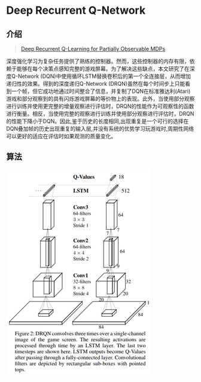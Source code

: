 # Deep Recurrent  Q-Network

## 介绍

> [Deep Recurrent Q-Learning for Partially Observable MDPs](https://arxiv.org/pdf/1507.06527.pdf)

深度强化学习为复杂任务提供了熟练的控制器。然而，这些控制器的内存有限，依赖于能够在每个决策点感知完整的游戏屏幕。为了解决这些缺点，本文研究了在深度Q-Network \(DQN\)中使用循环LSTM替换卷积后的第一个全连接层，从而增加递归性的效果。得到的深度递归Q-Network \(DRQN\)虽然在每个时间步上只能看到一个帧，但它成功地通过时间整合了信息，并复制了DQN在标准雅达利\(Atari\)游戏和部分观察到的具有闪烁游戏屏幕的等价物上的表现。此外，当使用部分观察进行训练并使用更完整的增量观察进行评估时，DRQN的性能作为可观察性的函数进行衡量。相反，当使用完整的观察进行训练并使用部分观察进行评估时，DRQN的性能下降小于DQN。因此,鉴于历史的长度相同,出现重复是一个可行的选择在DQN叠加帧的历史出现重复的输入层,并没有系统的优势学习玩游戏时,周期性网络可以更好的适应在评估时如果观测的质量变化。

## 算法

![](../../.gitbook/assets/image%20%2826%29.png)

